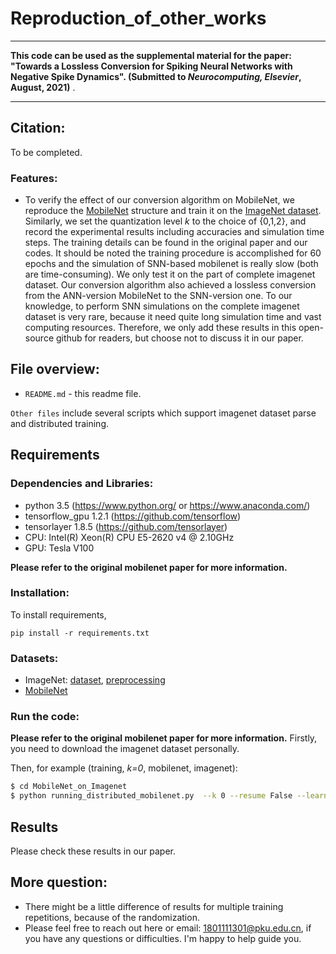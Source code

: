 # Reproduction_of_other_works

***
**This code can be used as the supplemental material for the paper: "Towards a Lossless Conversion for Spiking Neural Networks with Negative Spike Dynamics". (Submitted to *Neurocomputing, Elsevier*, August, 2021)** .
***

## Citation:
To be completed.

### **Features**:
- To verify the effect of our conversion algorithm on MobileNet, we reproduce the [MobileNet](https://arxiv.org/abs/1704.04861) structure and train it on the [ImageNet dataset](https://link.springer.com/article/10.1007/s11263-015-0816-y). Similarly, we set the quantization level *k* to the choice of {0,1,2}, and record the experimental results including accuracies and simulation time steps. The training details can be found in the original paper and our codes. It should be noted the training procedure is accomplished for 60 epochs and the simulation of SNN-based mobilenet is really slow (both are time-consuming). We only test it on the part of complete imagenet dataset. Our conversion algorithm also achieved a lossless conversion from the ANN-version MobileNet to the SNN-version one. To our knowledge, to perform SNN simulations on the complete imagenet dataset is very rare, because it need quite long simulation time and vast computing resources. Therefore, we only add these results in this open-source github for readers, but choose not to discuss it in our paper.

## File overview:
- `README.md` - this readme file.<br>

`Other files` include several scripts which support imagenet dataset parse and distributed training.<br>

## Requirements
### **Dependencies and Libraries**:
* python 3.5 (https://www.python.org/ or https://www.anaconda.com/)
* tensorflow_gpu 1.2.1 (https://github.com/tensorflow)
* tensorlayer 1.8.5 (https://github.com/tensorlayer)
* CPU: Intel(R) Xeon(R) CPU E5-2620 v4 @ 2.10GHz
* GPU: Tesla V100

**Please refer to the original mobilenet paper for more information.**

### **Installation**:
To install requirements,

```setup
pip install -r requirements.txt
```
### **Datasets**:
* ImageNet: [dataset](https://link.springer.com/article/10.1007/s11263-015-0816-y), [preprocessing](https://www.cnblogs.com/xiaxuexiaoab/p/12319056.html)
* [MobileNet](https://arxiv.org/abs/1704.04861)


### **Run the code**:
**Please refer to the original mobilenet paper for more information.**
Firstly, you need to download the imagenet dataset personally.

Then, for example (training, *k=0*, mobilenet, imagenet):
```sh
$ cd MobileNet_on_Imagenet
$ python running_distributed_mobilenet.py  --k 0 --resume False --learning_rate 0.01 --mode 'training'
```

## Results
Please check these results in our paper.



## More question:<br>
- There might be a little difference of results for multiple training repetitions, because of the randomization. 
- Please feel free to reach out here or email: 1801111301@pku.edu.cn, if you have any questions or difficulties. I'm happy to help guide you.

